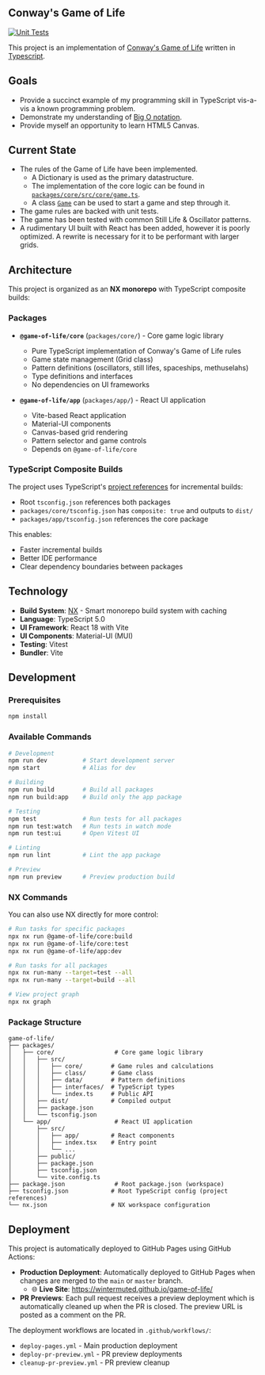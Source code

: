 Conway's Game of Life
-----

[![Unit Tests](https://github.com/wintermuted/game-of-life/actions/workflows/run-tests.yml/badge.svg)](https://github.com/wintermuted/game-of-life/actions/workflows/run-tests.yml)

This project is an implementation of [Conway's Game of Life](https://en.wikipedia.org/wiki/Conway%27s_Game_of_Life) written in [Typescript](https://www.typescriptlang.org/).

## Goals
- Provide a succinct example of my programming skill in TypeScript vis-a-vis a known programming problem.
- Demonstrate my understanding of [Big O notation](https://en.wikipedia.org/wiki/Big_O_notation).
- Provide myself an opportunity to learn HTML5 Canvas.

## Current State
- The rules of the Game of Life have been implemented.  
  - A Dictionary is used as the primary datastructure.
  - The implementation of the core logic can be found in [`packages/core/src/core/game.ts`](https://github.com/wintermuted/game-of-life/blob/master/packages/core/src/core/game.ts).
  - A class [`Game`](https://github.com/wintermuted/game-of-life/blob/master/packages/core/src/class/Game.ts) can be used to start a game and step through it.
- The game rules are backed with unit tests.
- The game has been tested with common Still Life & Oscillator patterns.
- A rudimentary UI built with React has been added, however it is poorly optimized.  A rewrite is necessary for it to be performant with larger grids.

## Architecture

This project is organized as an **NX monorepo** with TypeScript composite builds:

### Packages

- **`@game-of-life/core`** (`packages/core/`) - Core game logic library
  - Pure TypeScript implementation of Conway's Game of Life rules
  - Game state management (Grid class)
  - Pattern definitions (oscillators, still lifes, spaceships, methuselahs)
  - Type definitions and interfaces
  - No dependencies on UI frameworks
  
- **`@game-of-life/app`** (`packages/app/`) - React UI application
  - Vite-based React application
  - Material-UI components
  - Canvas-based grid rendering
  - Pattern selector and game controls
  - Depends on `@game-of-life/core`

### TypeScript Composite Builds

The project uses TypeScript's [project references](https://www.typescriptlang.org/docs/handbook/project-references.html) for incremental builds:

- Root `tsconfig.json` references both packages
- `packages/core/tsconfig.json` has `composite: true` and outputs to `dist/`
- `packages/app/tsconfig.json` references the core package

This enables:
- Faster incremental builds
- Better IDE performance
- Clear dependency boundaries between packages

## Technology

- **Build System**: [NX](https://nx.dev) - Smart monorepo build system with caching
- **Language**: TypeScript 5.0
- **UI Framework**: React 18 with Vite
- **UI Components**: Material-UI (MUI)
- **Testing**: Vitest
- **Bundler**: Vite

## Development

### Prerequisites

```bash
npm install
```

### Available Commands

```bash
# Development
npm run dev          # Start development server
npm start            # Alias for dev

# Building
npm run build        # Build all packages
npm run build:app    # Build only the app package

# Testing
npm test             # Run tests for all packages
npm run test:watch   # Run tests in watch mode
npm run test:ui      # Open Vitest UI

# Linting
npm run lint         # Lint the app package

# Preview
npm run preview      # Preview production build
```

### NX Commands

You can also use NX directly for more control:

```bash
# Run tasks for specific packages
npx nx run @game-of-life/core:build
npx nx run @game-of-life/core:test
npx nx run @game-of-life/app:dev

# Run tasks for all packages
npx nx run-many --target=test --all
npx nx run-many --target=build --all

# View project graph
npx nx graph
```

### Package Structure

```
game-of-life/
├── packages/
│   ├── core/                 # Core game logic library
│   │   ├── src/
│   │   │   ├── core/        # Game rules and calculations
│   │   │   ├── class/       # Game class
│   │   │   ├── data/        # Pattern definitions
│   │   │   ├── interfaces/  # TypeScript types
│   │   │   └── index.ts     # Public API
│   │   ├── dist/            # Compiled output
│   │   ├── package.json
│   │   └── tsconfig.json
│   └── app/                  # React UI application
│       ├── src/
│       │   ├── app/         # React components
│       │   ├── index.tsx    # Entry point
│       │   └── ...
│       ├── public/
│       ├── package.json
│       ├── tsconfig.json
│       └── vite.config.ts
├── package.json              # Root package.json (workspace)
├── tsconfig.json            # Root TypeScript config (project references)
└── nx.json                  # NX workspace configuration
```

## Deployment

This project is automatically deployed to GitHub Pages using GitHub Actions:

- **Production Deployment**: Automatically deployed to GitHub Pages when changes are merged to the `main` or `master` branch.
  - 🌐 **Live Site**: https://wintermuted.github.io/game-of-life/
- **PR Previews**: Each pull request receives a preview deployment which is automatically cleaned up when the PR is closed. The preview URL is posted as a comment on the PR.

The deployment workflows are located in `.github/workflows/`:
- `deploy-pages.yml` - Main production deployment
- `deploy-pr-preview.yml` - PR preview deployments
- `cleanup-pr-preview.yml` - PR preview cleanup
